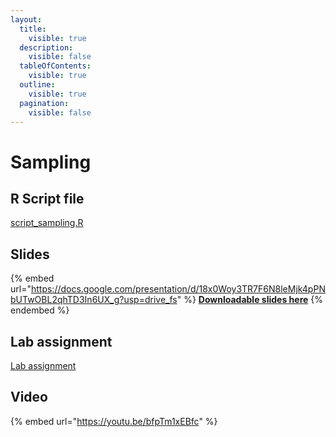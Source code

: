 ```yaml
---
layout:
  title:
    visible: true
  description:
    visible: false
  tableOfContents:
    visible: true
  outline:
    visible: true
  pagination:
    visible: false
---
```


# Sampling

## R Script file

[script\_sampling.R](https://drive.google.com/open?id=1DsmU1KFkjlHTkeJrVGc47IWS0vQ5OC9Z\&usp=drive\_fs)

## Slides

{% embed url="https://docs.google.com/presentation/d/18x0Woy3TR7F6N8leMjk4pPNbUTwOBL2qhTD3In6UX_g?usp=drive_fs" %}
[**Downloadable slides here**](https://docs.google.com/presentation/d/18x0Woy3TR7F6N8leMjk4pPNbUTwOBL2qhTD3In6UX\_g?usp=drive\_fs)
{% endembed %}

## Lab assignment

[Lab assignment](https://docs.google.com/document/d/1p2xIfy9j23pSoLkxofhhR741Jwi5Eme6VFrgQx5lCW0?usp=drive\_fs)

## Video

{% embed url="https://youtu.be/bfpTm1xEBfc" %}
